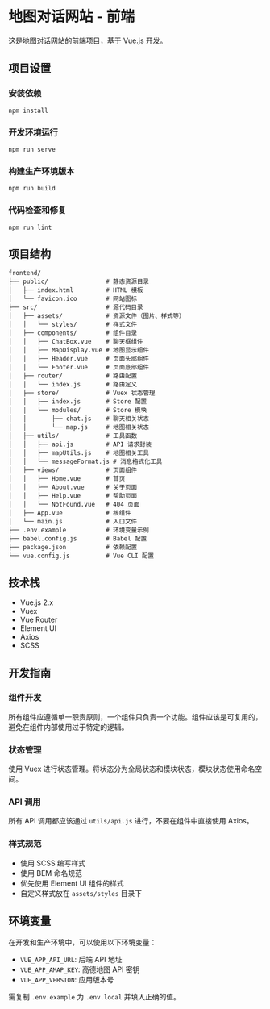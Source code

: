 # 地图对话网站 - 前端

这是地图对话网站的前端项目，基于 Vue.js 开发。

## 项目设置

### 安装依赖
```
npm install
```

### 开发环境运行
```
npm run serve
```

### 构建生产环境版本
```
npm run build
```

### 代码检查和修复
```
npm run lint
```

## 项目结构

```
frontend/
├── public/                # 静态资源目录
│   ├── index.html         # HTML 模板
│   └── favicon.ico        # 网站图标
├── src/                   # 源代码目录
│   ├── assets/            # 资源文件（图片、样式等）
│   │   └── styles/        # 样式文件
│   ├── components/        # 组件目录
│   │   ├── ChatBox.vue    # 聊天框组件
│   │   ├── MapDisplay.vue # 地图显示组件
│   │   ├── Header.vue     # 页面头部组件
│   │   └── Footer.vue     # 页面底部组件
│   ├── router/            # 路由配置
│   │   └── index.js       # 路由定义
│   ├── store/             # Vuex 状态管理
│   │   ├── index.js       # Store 配置
│   │   └── modules/       # Store 模块
│   │       ├── chat.js    # 聊天相关状态
│   │       └── map.js     # 地图相关状态
│   ├── utils/             # 工具函数
│   │   ├── api.js         # API 请求封装
│   │   ├── mapUtils.js    # 地图相关工具
│   │   └── messageFormat.js # 消息格式化工具
│   ├── views/             # 页面组件
│   │   ├── Home.vue       # 首页
│   │   ├── About.vue      # 关于页面
│   │   ├── Help.vue       # 帮助页面
│   │   └── NotFound.vue   # 404 页面
│   ├── App.vue            # 根组件
│   └── main.js            # 入口文件
├── .env.example           # 环境变量示例
├── babel.config.js        # Babel 配置
├── package.json           # 依赖配置
└── vue.config.js          # Vue CLI 配置
```

## 技术栈

- Vue.js 2.x
- Vuex
- Vue Router
- Element UI
- Axios
- SCSS

## 开发指南

### 组件开发

所有组件应遵循单一职责原则，一个组件只负责一个功能。组件应该是可复用的，避免在组件内部使用过于特定的逻辑。

### 状态管理

使用 Vuex 进行状态管理。将状态分为全局状态和模块状态，模块状态使用命名空间。

### API 调用

所有 API 调用都应该通过 `utils/api.js` 进行，不要在组件中直接使用 Axios。

### 样式规范

- 使用 SCSS 编写样式
- 使用 BEM 命名规范
- 优先使用 Element UI 组件的样式
- 自定义样式放在 `assets/styles` 目录下

## 环境变量

在开发和生产环境中，可以使用以下环境变量：

- `VUE_APP_API_URL`: 后端 API 地址
- `VUE_APP_AMAP_KEY`: 高德地图 API 密钥
- `VUE_APP_VERSION`: 应用版本号

需复制 `.env.example` 为 `.env.local` 并填入正确的值。 